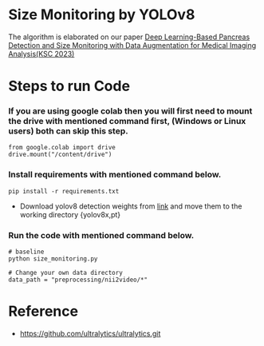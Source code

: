 # Size Monitoring by YOLOv8  
The algorithm is elaborated on our paper [Deep Learning-Based Pancreas Detection and Size Monitoring with Data Augmentation for Medical Imaging Analysis(KSC 2023)](https://github.com/ready2drop/Size-monitoring/blob/main/paper)
# Steps to run Code
 
 ### If you are using google colab then you will first need to mount the drive with mentioned command first, (Windows or Linux users) both can skip this step.
 ``` 
 from google.colab import drive
 drive.mount("/content/drive")
 ```
 ### Install requirements with mentioned command below.
 ```
 pip install -r requirements.txt
 ```

 - Download yolov8 detection weights from [link](https://github.com/ultralytics/ultralytics) and move them to the working directory {yolov8x,pt}

 ### Run the code with mentioned command below.

 ```
 # baseline
 python size_monitoring.py

 # Change your own data directory
 data_path = "preprocessing/nii2video/*"

 ```
 

# Reference
- https://github.com/ultralytics/ultralytics.git
